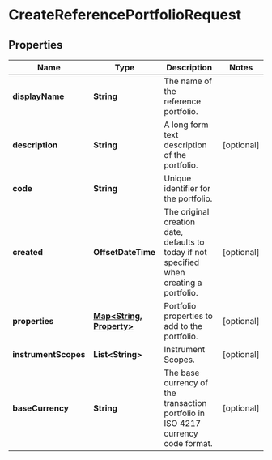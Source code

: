 

# CreateReferencePortfolioRequest


## Properties

| Name | Type | Description | Notes |
|------------ | ------------- | ------------- | -------------|
|**displayName** | **String** | The name of the reference portfolio. |  |
|**description** | **String** | A long form text description of the portfolio. |  [optional] |
|**code** | **String** | Unique identifier for the portfolio. |  |
|**created** | **OffsetDateTime** | The original creation date, defaults to today if not specified when creating a portfolio. |  [optional] |
|**properties** | [**Map&lt;String, Property&gt;**](Property.md) | Portfolio properties to add to the portfolio. |  [optional] |
|**instrumentScopes** | **List&lt;String&gt;** | Instrument Scopes. |  [optional] |
|**baseCurrency** | **String** | The base currency of the transaction portfolio in ISO 4217 currency code format. |  [optional] |



